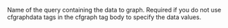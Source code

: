 Name of the query containing the data to graph. Required if you do not use cfgraphdata tags in the cfgraph tag body to specify the data values.